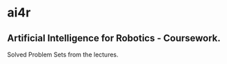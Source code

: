 # ai4r
## Artificial Intelligence for Robotics - Coursework.

Solved Problem Sets from the lectures.
